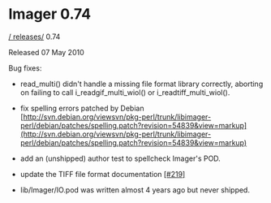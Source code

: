 # Imager 0.74

[ / ](..) [releases/](./) 0.74

Released 07 May 2010

Bug fixes:

 - read_multi() didn't handle a missing file format library correctly, aborting on failing to call i_readgif_multi_wiol() or i_readtiff_multi_wiol().

 - fix spelling errors patched by Debian [http://svn.debian.org/viewsvn/pkg-perl/trunk/libimager-perl/debian/patches/spelling.patch?revision=54839&view=markup](http://svn.debian.org/viewsvn/pkg-perl/trunk/libimager-perl/debian/patches/spelling.patch?revision=54839&view=markup)

 - add an (unshipped) author test to spellcheck Imager's POD.

 - update the TIFF file format documentation [[#219]](https://github.com/tonycoz/imager/issues/219)

 - lib/Imager/IO.pod was written almost 4 years ago but never shipped.